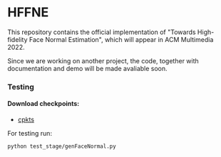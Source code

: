 # HFFNE
 
This repository contains the official implementation of "Towards High-fidelity Face Normal Estimation", which will appear in ACM Multimedia 2022.

Since we are working on another project, the code, together with documentation and demo will be made avaliable soon.



### Testing
#### Download checkpoints: 
* [cpkts]([https://drive.google.com/drive/folders/1djzwMItmM0oZeNk9zkdNQqb_ZXw9Tomm?usp=sharing](https://drive.google.com/drive/folders/1djzwMItmM0oZeNk9zkdNQqb_ZXw9Tomm?usp=sharing))

For testing run:
```
python test_stage/genFaceNormal.py 
```



#
